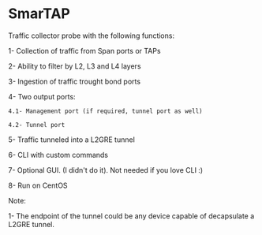 # SmarTAP
Traffic collector probe with the following functions:

1- Collection of traffic from Span ports or TAPs

2- Ability to filter by L2, L3 and L4 layers

3- Ingestion of traffic trought bond ports

4- Two output ports:

    4.1- Management port (if required, tunnel port as well)
    
    4.2- Tunnel port
    
5- Traffic tunneled into a L2GRE tunnel

6- CLI with custom commands

7- Optional GUI. (I didn't do it). Not needed if you love CLI :)

8- Run on CentOS

Note:

1- The endpoint of the tunnel could be any device capable of decapsulate a L2GRE tunnel.
